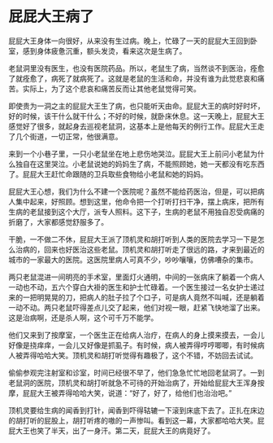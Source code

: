 # 屁屁大王病了

屁屁大王身体一向很好，从来没有生过病。晚上，忙碌了一天的屁屁大王回到卧室，感到身体疲惫沉重，额头发烫，看来这次是生病了。

老鼠洞里没有医生，也没有医院药品。所以，老鼠生了病，当然谈不到医治，痊愈了就痊愈了，病死了就病死了。这就是老鼠的生活和命，并没有谁为此觉悲哀和痛苦。实际上，为了这个悲哀和痛苦反而让其他老鼠觉得可笑。

即使贵为一洞之主的屁屁大王生了病，也只能听天由命。屁屁大王的病时好时坏，好的时候，该干什么就干什么；不好的时候，就卧床休息。这一天晚上，屁屁大王感觉好了很多，就起身去巡视老鼠洞，这基本上是他每天的例行工作。屁屁大王走了几个街道，一切正常，他很满意。

来到一个小巷子里，一只小老鼠坐在地上悲伤地哭泣。屁屁大王上前问小老鼠为什么独自在这里哭泣。小老鼠说她的妈妈生了病，不能照顾她，她一天都没有吃东西了。屁屁大王赶忙命跟随的卫兵取些食物给小老鼠和她的妈妈。

屁屁大王心想，我们为什么不建一个医院呢？虽然不能给药医治，但是，可以把病人集中起来，好照顾。想到这里，他命令把一个打听打扫干净，摆上病床，把所有生病的老鼠接到这个大厅，派专人照料。这下子，生病的老鼠不用独自忍受病痛的折磨了，大家都感觉舒服多了。

干脆，一不做二不休，屁屁大王派了顶机灵和胡打听到人类的医院去学习一下是怎么治病的，回来也好医治这些老鼠。顶机灵和胡打听走了很远的路，才来到最近的城市的一家最大的医院。这医院里病人可真不少，吵吵嚷嚷，仿佛嘈杂的集市。

两只老鼠混进一间明亮的手术室，里面灯火通明，中间的一张病床了躺着一个病人一动也不动，五六个穿白大褂的医生和护士忙碌着。一个医生接过一名女护士递过来的一把明晃晃的刀，把病人的肚子拉了个口子，可是病人竟然不叫喊，还是躺着一动不动。两只老鼠吓得差点儿交了起来，他们对视一眼，赶紧飞快地溜了出来。这是治病啊，还是杀人啊，这个可千万不能学。

他们又来到了按摩室，一个医生正在给病人治疗，在病人的身上摸来摸去，一会儿好像是挠痒痒，一会儿又好像是抓虱子。有时候，病人被弄得哼哼唧唧，有时候病人被弄得哈哈大笑。顶机灵和胡打听觉得有趣极了，这个不错，不妨回去试试。

偷偷参观完注射室和诊室，时间已经很不早了，他们急急忙忙地回老鼠洞了。一到老鼠洞的医院，顶机灵和胡打听就急不可待的开始治病了，开始给屁屁大王浑身按摩，屁屁大王被弄得哈哈大笑，说道：“好了，好了，给他们也治治吧。”

顶机灵要给生病的闻香到打针，闻香到吓得轱辘一下滚到床底下去了。正扎在床边的胡打听的屁股上，胡打听疼的嗷的一声惨叫。看到这一幕，大家都哈哈大笑。屁屁大王也笑了半天，出了一身汗。第二天，屁屁大王的病竟好了。
